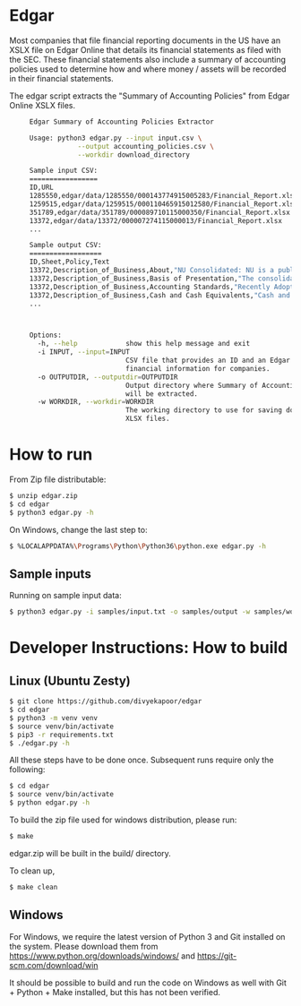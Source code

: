 # Edgar
Most companies that file financial reporting documents in the US have an XSLX file
on Edgar Online that details its financial statements as filed with the SEC. These
financial statements also include a summary of accounting policies used to determine
how and where money / assets will be recorded in their financial statements.

The edgar script extracts the "Summary of Accounting Policies" from Edgar Online XSLX files.

   ```sh
        Edgar Summary of Accounting Policies Extractor

        Usage: python3 edgar.py --input input.csv \
                    --output accounting_policies.csv \
                    --workdir download_directory

        Sample input CSV:
        =================
        ID,URL
        1285550,edgar/data/1285550/000143774915005283/Financial_Report.xlsx
        1259515,edgar/data/1259515/000110465915012580/Financial_Report.xlsx
        351789,edgar/data/351789/000089710115000350/Financial_Report.xlsx
        13372,edgar/data/13372/000007274115000013/Financial_Report.xlsx
        ...

        Sample output CSV:
        ==================
        ID,Sheet,Policy,Text
        13372,Description_of_Business,About,"NU Consolidated: NU is a public..."
        13372,Description_of_Business,Basis of Presentation,"The consolidate..."
        13372,Description_of_Business,Accounting Standards,"Recently Adopted..."
        13372,Description_of_Business,Cash and Cash Equivalents,"Cash and ..."
        ...



        Options:
          -h, --help            show this help message and exit
          -i INPUT, --input=INPUT
                                CSV file that provides an ID and an Edgar URL to fetch
                                financial information for companies.
          -o OUTPUTDIR, --outputdir=OUTPUTDIR
                                Output directory where Summary of Accounting policies
                                will be extracted.
          -w WORKDIR, --workdir=WORKDIR
                                The working directory to use for saving downloaded
                                XLSX files.

   ```

# How to run

From Zip file distributable:

   ```sh
   $ unzip edgar.zip
   $ cd edgar
   $ python3 edgar.py -h
   ```

On Windows, change the last step to:
   ```sh
   $ %LOCALAPPDATA%\Programs\Python\Python36\python.exe edgar.py -h
   ```

## Sample inputs

Running on sample input data:

   ```sh
   $ python3 edgar.py -i samples/input.txt -o samples/output -w samples/workdir
   ```


# Developer Instructions: How to build

## Linux (Ubuntu Zesty)

   ```sh
   $ git clone https://github.com/divyekapoor/edgar
   $ cd edgar
   $ python3 -m venv venv
   $ source venv/bin/activate
   $ pip3 -r requirements.txt
   $ ./edgar.py -h
   ```

All these steps have to be done once. Subsequent runs require only the following:

   ```sh
   $ cd edgar
   $ source venv/bin/activate
   $ python edgar.py -h
   ```

To build the zip file used for windows distribution, please run:

   ```sh
   $ make
   ```
edgar.zip will be built in the build/ directory.

To clean up,
   ```sh
   $ make clean
   ```

## Windows

For Windows, we require the latest version of Python 3 and Git installed on the system.
Please download them from <https://www.python.org/downloads/windows/> and <https://git-scm.com/download/win>

It should be possible to build and run the code on Windows as well with Git + Python + Make installed, 
but this has not been verified.
